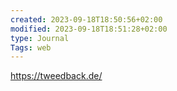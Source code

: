 ```yaml
---
created: 2023-09-18T18:50:56+02:00
modified: 2023-09-18T18:51:28+02:00
type: Journal
Tags: web
---
```


https://tweedback.de/
